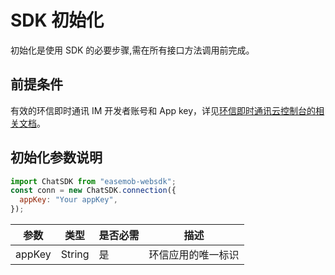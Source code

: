 # SDK 初始化

初始化是使用 SDK 的必要步骤,需在所有接口方法调用前完成。

## 前提条件

有效的环信即时通讯 IM 开发者账号和 App key，详见[环信即时通讯云控制台的相关文档](/product/enable_and_configure_IM.html#创建应用)。

## 初始化参数说明

```javascript
import ChatSDK from "easemob-websdk";
const conn = new ChatSDK.connection({
  appKey: "Your appKey",
});
```

| 参数          | 类型   | 是否必需 | 描述                       |
| ------------- | ------ | -------- | -------------------------- |
| appKey        | String | 是       | 环信应用的唯一标识         |

